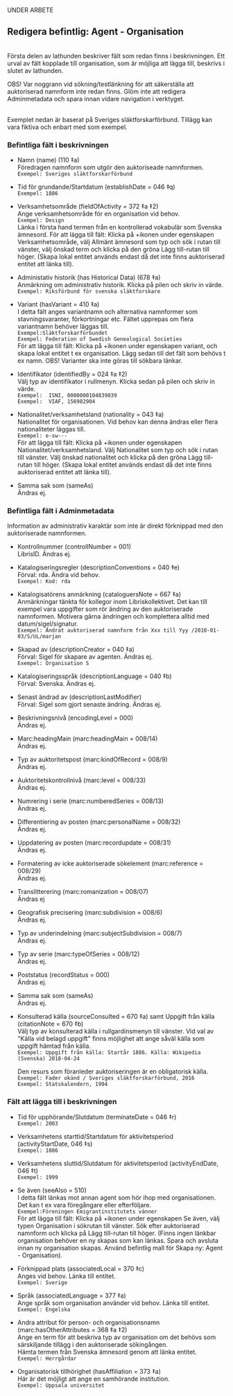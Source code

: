 
UNDER ARBETE

## Redigera befintlig: Agent - Organisation

<br/>Första delen av lathunden beskriver fält som redan finns i beskrivningen. Ett urval av fält kopplade till organisation, som är möjliga att lägga till, beskrivs i slutet av lathunden. 

OBS! Var noggrann vid sökning/testlänkning för att säkerställa att auktoriserad namnform inte redan finns. Glöm inte att redigera Adminmetadata och spara innan vidare navigation i verktyget.

<br/>Exemplet nedan är baserat på Sveriges släktforskarförbund. Tillägg kan vara fiktiva och enbart med som exempel.

### Befintliga fält i beskrivningen

* Namn (name) (110 ‡a)
  <br/>Föredragen namnform som utgör den auktoriseade namnformen.
  <br/>```Exempel: Sveriges släktforskarförbund```
  
* Tid för grundande/Startdatum (establishDate = 046 ‡q)
  <br/>```Exempel: 1886```
  
* Verksamhetsområde (fieldOfActivity = 372 ‡a ‡2)
  <br/>Ange verksamhetsområde för en organisation vid behov.
  <br/>```Exempel: Design```
  <br/>Länka i första hand termen från en kontrollerad vokabulär som Svenska ämnesord. 
För att lägga till fält: Klicka på +ikonen under egenskapen Verksamhetsområde, välj Allmänt ämnesord som typ och sök i rutan till vänster, välj önskad term och klicka på den gröna Lägg till-rutan till höger. (Skapa lokal entitet används endast då det inte finns auktoriserad entitet att länka till).
    
* Administativ historik (has Historical Data) (678 ‡a)
  <br/>Anmärkning om administrativ historik. Klicka på pilen och skriv in värde.
  <br/>```Exempel: Riksförbund för svenska släktforskare```    
  
* Variant (hasVariant = 410 ‡a)
  <br/>I detta fält anges variantnamn och alternativa namnformer som stavningsvaranter, förkortningar etc. Fältet upprepas om flera variantnamn behöver läggas till.
  <br/>```Exempel:Släktforskarförbundet```
  <br/>```Exempel: Federation of Swedish Genealogical Societies```
  <br/>För att lägga till fält: Klicka på +ikonen under egenskapen variant, och skapa lokal entitet t ex organisation. Lägg sedan till det fält som behövs t ex namn. OBS! Varianter ska inte göras till sökbara länkar.
  
  
* Identifikator (identifiedBy = 024 ‡a ‡2)
  <br/>Välj typ av identifikator i rullmenyn. Klicka sedan på pilen och skriv in värde. 
  <br/>```Exempel:  ISNI, 0000000104839039```
  <br/>```Exempel:  VIAF, 156982904```
  
* Nationalitet/verksamhetsland (nationality = 043 ‡a)
  <br/>Nationalitet för organisationen. Vid behov kan denna ändras eller flera nationaliteter läggas till.
  <br/>```Exempel: e-sw---```
  <br/>För att lägga till fält: Klicka på +ikonen under egenskapen Nationalitet/verksamhetsland. Välj Nationalitet som typ och sök i rutan till vänster. Välj önskad nationalitet och klicka på den gröna Lägg till-rutan till höger. (Skapa lokal entitet används endast då det inte finns auktoriserad entitet att länka till).
  
* Samma sak som (sameAs)
  <br/>Ändras ej.
    
  
### Befintliga fält i Adminmetadata

Information av administrativ karaktär som inte är direkt förknippad med den auktoriserade namnformen.

* Kontrollnummer (controllNumber = 001)
  <br/>LibrisID. Ändras ej.
      
* Katalogiseringsregler (descriptionConventions = 040 ‡e)
 <br/>Förval: rda. Ändra vid behov.
 <br/>```Exempel: Kod: rda```
 
 * Katalogisatörens anmärkning (cataloguersNote = 667 ‡a)
  <br/>Anmärkningar tänkta för kollegor inom Libriskollektivet. Det kan till exempel vara uppgifter som rör ändring av den auktoriserade namnformen. Motivera gärna ändringen och komplettera alltid med datum/sigel/signatur.
  <br/>```Exempel: Ändrat auktoriserad namnform från Xxx till Yyy /2010-01-03/S/UL/marjan```

 * Skapad av (descriptionCreator = 040 ‡a)
 <br/>Förval: Sigel för skapare av agenten. Ändras ej.
 <br/>```Exempel: Organisation S```
  
* Katalogiseringsspråk (descriptionLanguage = 040 ‡b)
 <br/>Förval: Svenska. Ändras ej.
 
* Senast ändrad av (descriptionLastModifier)
 <br/>Förval: Sigel som gjort senaste ändring. Ändras ej.
  
* Beskrivningsnivå (encodingLevel = 000)
 <br/>Ändras ej.
 
* Marc:headingMain (marc:headingMain = 008/14)
 <br/>Ändras ej.
 
* Typ av auktoritetspost (marc:kindOfRecord = 008/9)
 <br/>Ändras ej.
 
* Auktoritetskontrollnivå (marc:level = 008/33)
  <br/>Ändras ej.

* Numrering i serie (marc:numberedSeries = 008/13)
 <br/>Ändras ej.
     
* Differentiering av posten (marc:personalName = 008/32)
  <br/>Ändras ej.
  
* Uppdatering av posten (marc:recordupdate = 008/31)
  <br/>Ändras ej.
  
* Formatering av icke auktoriserade sökelement (marc:reference = 008/29)
 <br/>Ändras ej. 

* Translitterering (marc:romanization = 008/07)
 <br/>Ändras ej
 
* Geografisk precisering (marc:subdivision = 008/6)
 <br/>Ändras ej.  

* Typ av underindelning (marc:subjectSubdivision = 008/7)
 <br/>Ändras ej.  

* Typ av serie (marc:typeOfSeries = 008/12)
 <br/>Ändras ej.  

* Poststatus (recordStatus = 000)
  <br/>Ändras ej.
  
* Samma sak som (sameAs)
  <br/>Ändras ej.

* Konsulterad källa (sourceConsulted = 670 ‡a) samt Uppgift från källa (citationNote = 670 ‡b)
  <br/>Välj typ av konsulterad källa i rullgardinsmenyn till vänster. Vid val av "Källa vid belagd uppgift" finns möjlighet att ange såväl källa som uppgift hämtad från källa.
   <br/>```Exempel: Uppgift från källa: Startår 1886. Källa: Wikipedia (Svenska) 2018-04-24```
   
  Den resurs som föranleder auktoriseringen är en obligatorisk källa.
  <br/>```Exempel: Fader okänd / Sveriges släktforskarförbund, 2016```
  <br/>```Exempel: Statskalendern, 1994```
  
### Fält att lägga till i beskrivningen

* Tid för upphörande/Slutdatum (terminateDate = 046 ‡r)
  <br/>```Exempel: 2003```

* Verksamhetens starttid/Startdatum för aktivitetsperiod (activityStartDate, 046 ‡s)
  <br/>```Exempel: 1886```
    
* Verksamhetens sluttid/Slutdatum för aktivitetsperiod (activityEndDate, 046 ‡t)
  <br/>```Exempel: 1999``` 
  
* Se även (seeAlso = 510)
  <br/>I detta fält länkas mot annan agent som hör ihop med organisationen. Det kan t ex vara föregångare eller efterföljare. 
  <br/>```Exempel:Föreningen Emigrantinstitutets vänner```
 <br/>För att lägga till fält: Klicka på +ikonen under egenskapen Se även, välj typen Organisation i sökrutan till vänster. Sök efter auktoriserad namnform och klicka på Lägg till-rutan till höger. (Finns ingen länkbar organisation behöver en ny skapas som kan länkas. Spara och avsluta innan ny organisation skapas. Använd befintlig mall för Skapa ny: Agent - Organisation).


* Förknippad plats (associatedLocal = 370 ‡c)
  <br/>Anges vid behov. Länka till entitet.
  <br/>```Exempel: Sverige```
 
* Språk (associatedLanguage = 377 ‡a)
  <br/>Ange språk som organisation använder vid behov. Länka till entitet.
  <br/>```Exempel: Engelska```
    
* Andra attribut för person- och organisationsnamn (marc:hasOtherAttributes = 368 ‡a ‡2)
  <br/>Ange en term för att beskriva typ av organisation om det behövs som särskiljande tillägg i den auktoriserade sökingången.
  <br/>Hämta termen från Svenska ämnesord genom att länka entitet.
  <br/>```Exempel: Herrgårdar```
    
* Organisatorisk tillhörighet (hasAffiliation = 373 ‡a)
  <br/>Här är det möjligt att ange en samhörande institution.
  <br/>```Exempel: Uppsala universitet```  
